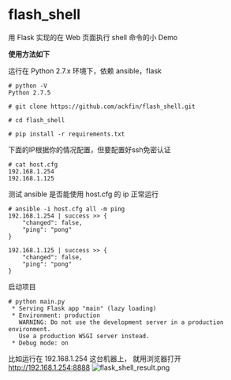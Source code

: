 # flash_shell
用 Flask 实现的在 Web 页面执行 shell 命令的小 Demo

**使用方法如下**

运行在 Python 2.7.x 环境下，依赖 ansible，flask
```
# python -V
Python 2.7.5

```
```
# git clone https://github.com/ackfin/flash_shell.git

# cd flash_shell

# pip install -r requirements.txt

```

下面的IP根据你的情况配置，但要配置好ssh免密认证
```
# cat host.cfg 
192.168.1.254
192.168.1.125
```

测试 ansible 是否能使用 host.cfg 的 ip 正常运行
```
# ansible -i host.cfg all -m ping
192.168.1.254 | success >> {
    "changed": false, 
    "ping": "pong"
}

192.168.1.125 | success >> {
    "changed": false, 
    "ping": "pong"
}
```
启动项目
```
# python main.py 
 * Serving Flask app "main" (lazy loading)
 * Environment: production
   WARNING: Do not use the development server in a production environment.
   Use a production WSGI server instead.
 * Debug mode: on
```
比如运行在 192.168.1.254 这台机器上，
就用浏览器打开 http://192.168.1.254:8888
![flask_shell_result.png](https://upload-images.jianshu.io/upload_images/12475671-1da15f8097b8c98b.png?imageMogr2/auto-orient/strip%7CimageView2/2/w/1240)





